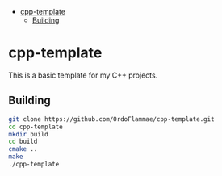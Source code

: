 - [cpp-template](#sec-1)
  - [Building](#sec-1-1)

# cpp-template<a id="sec-1"></a>

This is a basic template for my C++ projects.

## Building<a id="sec-1-1"></a>

```bash
git clone https://github.com/OrdoFlammae/cpp-template.git
cd cpp-template
mkdir build
cd build
cmake ..
make
./cpp-template
```
